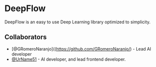 # DeepFlow
DeepFlow is an easy to use Deep Learning library optimized to simplicity.

## Collaborators
- [@GRomeroNaranjo]((https://github.com/GRomeroNaranjo/) - Lead AI developer
- [@UrName51](https://github.com/UrName51?tab=overview&from=2024-07-01&to=2024-07-09) - AI developer, and lead frontend developer.

